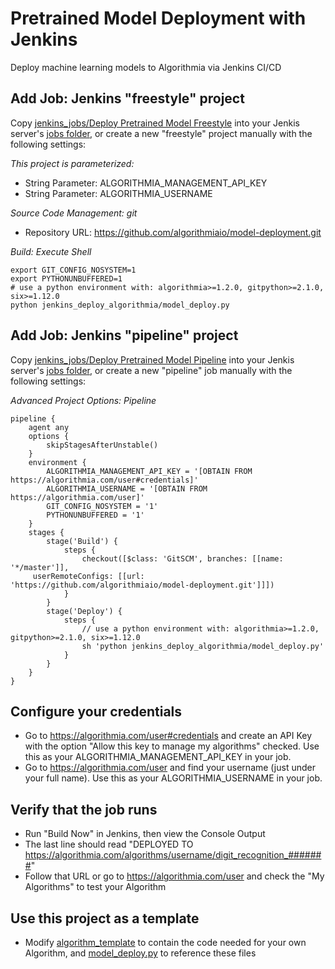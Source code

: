 # Pretrained Model Deployment with Jenkins

Deploy machine learning models to Algorithmia via Jenkins CI/CD

## Add Job: Jenkins "freestyle" project

Copy [jenkins_jobs/Deploy Pretrained Model Freestyle](jenkins_jobs) into your Jenkis server's [jobs folder](https://wiki.jenkins.io/display/JENKINS/Administering+Jenkins), or create a new "freestyle" project manually with the following settings:

*This project is parameterized:*
* String Parameter: ALGORITHMIA_MANAGEMENT_API_KEY
* String Parameter: ALGORITHMIA_USERNAME

*Source Code Management: git*
* Repository URL: https://github.com/algorithmiaio/model-deployment.git

*Build: Execute Shell*
```
export GIT_CONFIG_NOSYSTEM=1
export PYTHONUNBUFFERED=1
# use a python environment with: algorithmia>=1.2.0, gitpython>=2.1.0, six>=1.12.0
python jenkins_deploy_algorithmia/model_deploy.py
```

## Add Job: Jenkins "pipeline" project

Copy [jenkins_jobs/Deploy Pretrained Model Pipeline](jenkins_jobs) into your Jenkis server's [jobs folder](https://wiki.jenkins.io/display/JENKINS/Administering+Jenkins), or create a new "pipeline" job manually with the following settings:

*Advanced Project Options: Pipeline*
```
pipeline {
    agent any
    options {
        skipStagesAfterUnstable()
    }
    environment {
        ALGORITHMIA_MANAGEMENT_API_KEY = '[OBTAIN FROM https://algorithmia.com/user#credentials]'
        ALGORITHMIA_USERNAME = '[OBTAIN FROM https://algorithmia.com/user]'
        GIT_CONFIG_NOSYSTEM = '1'
        PYTHONUNBUFFERED = '1'
    }
    stages {
        stage('Build') {
            steps {
                checkout([$class: 'GitSCM', branches: [[name: '*/master']],
     userRemoteConfigs: [[url: 'https://github.com/algorithmiaio/model-deployment.git']]])
            }
        }
        stage('Deploy') {
            steps {
                // use a python environment with: algorithmia>=1.2.0, gitpython>=2.1.0, six>=1.12.0
                sh 'python jenkins_deploy_algorithmia/model_deploy.py'
            }
        }
    }
}
```

## Configure your credentials

* Go to https://algorithmia.com/user#credentials and create an API Key with the option "Allow this key to manage my algorithms" checked. Use this as your ALGORITHMIA_MANAGEMENT_API_KEY in your job.
* Go to https://algorithmia.com/user and find your username (just under your full name). Use this as your ALGORITHMIA_USERNAME in your job.

## Verify that the job runs

* Run "Build Now" in Jenkins, then view the Console Output
* The last line should read "DEPLOYED TO https://algorithmia.com/algorithms/username/digit_recognition_#######"
* Follow that URL or go to https://algorithmia.com/user and check the "My Algorithms" to test your Algorithm

## Use this project as a template

* Modify [algorithm_template](algorithm_template) to contain the code needed for your own Algorithm, and [model_deploy.py](model_deploy.py) to reference these files